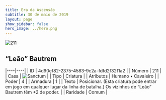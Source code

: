 ```yaml
---
title: Era da Ascensão
subtitle: 30 de maio de 2019
layout: page
show_sidebar: false
hero_image: ../hero.png
---
```


![211](https://cdn.keyforgegame.com/media/card_front/pt/435_211_F3QM42Q9W8PG_pt.png)

## “Leão” Bautrem

|----|----|
| ID | 4d90ef82-2375-4583-9c2a-fdfd2f32f1a2 |
| Número | 211 |
| Casa | ![Sanctum](https://archonarcana.com/images/thumb/c/c7/Sanctum.png/22px-Sanctum.png "Santuário") |
| Tipo | Criatura |
| Atributos | Humano • Cavaleiro |
| Poder | 4 |
| Armadura | 1 |
| Texto | Posicionar. (Esta criatura pode entrar  em jogo em qualquer lugar da linha  de batalha.) Os vizinhos de “Leão” Bautrem têm  +2 de poder. |
| Raridade | Comum |
